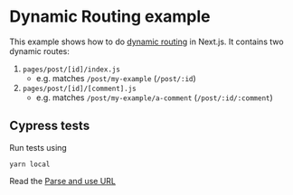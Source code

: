 # Dynamic Routing example

This example shows how to do [dynamic routing](https://nextjs.org/docs/routing/dynamic-routes) in Next.js. It contains two dynamic routes:

1. `pages/post/[id]/index.js`
   - e.g. matches `/post/my-example` (`/post/:id`)
1. `pages/post/[id]/[comment].js`
   - e.g. matches `/post/my-example/a-comment` (`/post/:id/:comment`)

## Cypress tests

Run tests using

```shell
yarn local
```

Read the [Parse and use URL](https://glebbahmutov.com/blog/cypress-tips-and-tricks/#parse-and-use-url)
